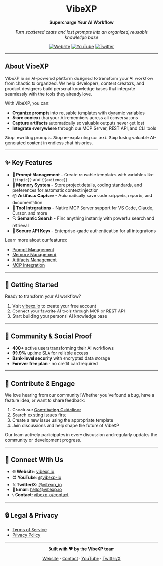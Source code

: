 <div align="center">

# VibeXP

**Supercharge Your AI Workflow**

*Turn scattered chats and lost prompts into an organized, reusable knowledge base*

[![Website](https://img.shields.io/badge/🌐-Website-blue)](https://vibexp.io?utm_source=gh_vibexp_readme&utm_medium=badge&utm_campaign=community)
[![YouTube](https://img.shields.io/badge/📺-YouTube-red)](https://www.youtube.com/@vibexp-io?utm_source=gh_vibexp_readme&utm_medium=badge&utm_campaign=community)
[![Twitter](https://img.shields.io/badge/𝕏-@vibexp__io-black)](https://x.com/vibexp_io?utm_source=gh_vibexp_readme&utm_medium=badge&utm_campaign=community)

</div>

---

## About VibeXP

VibeXP is an AI-powered platform designed to transform your AI workflow from chaotic to organized. We help developers, content creators, and product designers build personal knowledge bases that integrate seamlessly with the tools they already love.

With VibeXP, you can:
- **Organize prompts** into reusable templates with dynamic variables
- **Store context** that your AI remembers across all conversations
- **Capture artifacts** automatically so valuable outputs never get lost
- **Integrate everywhere** through our MCP Server, REST API, and CLI tools

Stop rewriting prompts. Stop re-explaining context. Stop losing valuable AI-generated content in endless chat histories.

---

## ✨ Key Features

- 📝 **Prompt Management** - Create reusable templates with variables like `{{topic}}` and `{{audience}}`
- 🧠 **Memory System** - Store project details, coding standards, and preferences for automatic context injection
- 📦 **Artifacts Capture** - Automatically save code snippets, reports, and documentation
- 🔌 **Tool Integrations** - Native MCP Server support for VS Code, Claude, Cursor, and more
- 🔍 **Semantic Search** - Find anything instantly with powerful search and retrieval
- 🔐 **Secure API Keys** - Enterprise-grade authentication for all integrations

Learn more about our features:
- [Prompt Management](https://vibexp.io/features/prompt-management?utm_source=gh_vibexp_readme&utm_medium=link&utm_campaign=features)
- [Memory Management](https://vibexp.io/features/memory-management?utm_source=gh_vibexp_readme&utm_medium=link&utm_campaign=features)
- [Artifacts Management](https://vibexp.io/features/artifacts-management?utm_source=gh_vibexp_readme&utm_medium=link&utm_campaign=features)
- [MCP Integration](https://vibexp.io/features/mcp-integration?utm_source=gh_vibexp_readme&utm_medium=link&utm_campaign=features)

---

## 🚀 Getting Started

Ready to transform your AI workflow?

1. Visit [vibexp.io](https://vibexp.io?utm_source=gh_vibexp_readme&utm_medium=link&utm_campaign=get_started) to create your free account
2. Connect your favorite AI tools through MCP or REST API
3. Start building your personal AI knowledge base

---

## 🌟 Community & Social Proof

- **400+** active users transforming their AI workflows
- **99.9%** uptime SLA for reliable access
- **Bank-level security** with encrypted data storage
- **Forever free plan** - no credit card required

---

## 💬 Contribute & Engage

We love hearing from our community! Whether you've found a bug, have a feature idea, or want to share feedback:

1. Check our [Contributing Guidelines](CONTRIBUTING.md)
2. Search [existing issues](https://github.com/shaharia-lab/vibexp/issues) first
3. Create a new issue using the appropriate template
4. Join discussions and help shape the future of VibeXP

Our team actively participates in every discussion and regularly updates the community on development progress.

---

## 🔗 Connect With Us

- 🌐 **Website**: [vibexp.io](https://vibexp.io?utm_source=gh_vibexp_readme&utm_medium=link&utm_campaign=footer)
- 📺 **YouTube**: [@vibexp-io](https://www.youtube.com/@vibexp-io?utm_source=gh_vibexp_readme&utm_medium=link&utm_campaign=social)
- 𝕏 **Twitter/X**: [@vibexp_io](https://x.com/vibexp_io?utm_source=gh_vibexp_readme&utm_medium=link&utm_campaign=social)
- 📧 **Email**: [hello@vibexp.io](mailto:hello@vibexp.io)
- 📞 **Contact**: [vibexp.io/contact](https://vibexp.io/contact?utm_source=gh_vibexp_readme&utm_medium=link&utm_campaign=footer)

---

## 🔒 Legal & Privacy

- [Terms of Service](https://vibexp.io/terms-and-conditions?utm_source=gh_vibexp_readme&utm_medium=link&utm_campaign=legal)
- [Privacy Policy](https://vibexp.io/privacy-policy?utm_source=gh_vibexp_readme&utm_medium=link&utm_campaign=legal)

---

<div align="center">

**Built with ❤️ by the VibeXP team**

[Website](https://vibexp.io?utm_source=gh_vibexp_readme&utm_medium=link&utm_campaign=footer) · [Contact](https://vibexp.io/contact?utm_source=gh_vibexp_readme&utm_medium=link&utm_campaign=footer) · [YouTube](https://www.youtube.com/@vibexp-io?utm_source=gh_vibexp_readme&utm_medium=link&utm_campaign=footer) · [Twitter/X](https://x.com/vibexp_io?utm_source=gh_vibexp_readme&utm_medium=link&utm_campaign=footer)

</div>

